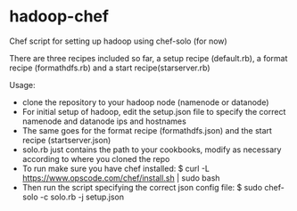 hadoop-chef
===========

Chef script for setting up hadoop using chef-solo (for now)

There are three recipes included so far, a setup recipe (default.rb), a format recipe (formathdfs.rb) and a start recipe(starserver.rb)

Usage:

- clone the repository to your hadoop node (namenode or datanode)
- For initial setup of hadoop, edit the setup.json file to specify the correct namenode and datanode ips and hostnames
- The same goes for the format recipe (formathdfs.json) and the start recipe (startserver.json)
- solo.rb just contains the path to your cookbooks, modify as necessary according to where you cloned the repo
- To run make sure you have chef installed: $ curl -L https://www.opscode.com/chef/install.sh | sudo bash 
- Then run the script specifying the correct json config file: $ sudo chef-solo -c solo.rb -j setup.json
